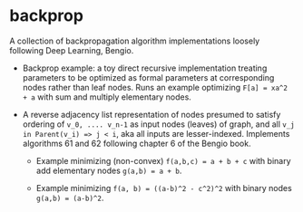# backprop

A collection of backpropagation algorithm implementations loosely following Deep Learning, Bengio.

* Backprop example: a toy direct recursive implementation treating parameters to be optimized as formal parameters at corresponding nodes rather than leaf nodes. Runs an example optimizing `F[a] = xa^2 + a` with sum and multiply elementary nodes.

*  A reverse adjacency list representation of nodes presumed
to satisfy ordering of `v_0, .... v_n-1` as input nodes (leaves)
of graph, and all `v_j in Parent(v_i) => j < i`,
aka all inputs are lesser-indexed. Implements algorithms 61 and 62 following chapter 6 of the Bengio book. 
	*	Example minimizing (non-convex) `f(a,b,c) = a + b + c` with binary add elementary nodes `g(a,b) = a + b`.

	* Example minimizing `f(a, b) = ((a-b)^2 - c^2)^2` with binary nodes `g(a,b) = (a-b)^2`.



